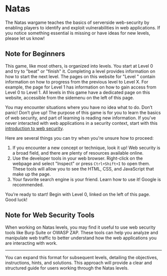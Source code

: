 # Natas

The Natas wargame teaches the basics of serverside web-security by enabling players to identify and exploit vulnerabilities in web applications. If you notice something essential is missing or have ideas for new levels, please let us know!

## Note for Beginners
 
This game, like most others, is organized into levels. You start at Level 0 and try to "beat" or "finish" it. Completing a level provides information on how to start the next level. The pages on this website for "Level <X>" contain information on how to progress from the previous level to Level X. For example, the page for Level 1 has information on how to gain access from Level 0 to Level 1. All levels in this game have a dedicated page on this website, accessible from the sidemenu on the left of this page.

You may encounter situations where you have no idea what to do. Don’t panic! Don’t give up! The purpose of this game is for you to learn the basics of web security, and part of learning is reading new information. If you've never interacted with web applications in a security context, start with this [introduction to web security](insert_link_here).

Here are several things you can try when you're unsure how to proceed:

1. If you encounter a new concept or technique, look it up! Web security is a broad field, and there are plenty of resources available online.
2. Use the developer tools in your web browser. Right-click on the webpage and select "Inspect" or press `Ctrl+Shift+I` to open them. These tools will allow you to see the HTML, CSS, and JavaScript that make up the page.
3. Your favorite search engine is your friend. Learn how to use it! Google is recommended.

You’re ready to start! Begin with Level 0, linked on the left of this page. Good luck!

## Note for Web Security Tools

When working on Natas levels, you may find it useful to use web security tools like Burp Suite or OWASP ZAP. These tools can help you analyze and manipulate web traffic to better understand how the web applications you are interacting with work.

---

You can expand this format for subsequent levels, detailing the objectives, instructions, hints, and solutions. This approach will provide a clear and structured guide for users working through the Natas levels.
